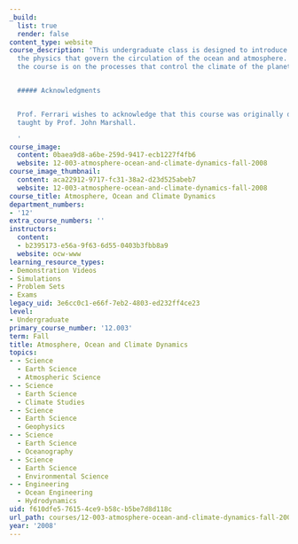 ```yaml
---
_build:
  list: true
  render: false
content_type: website
course_description: 'This undergraduate class is designed to introduce students to
  the physics that govern the circulation of the ocean and atmosphere. The focus of
  the course is on the processes that control the climate of the planet.


  ##### Acknowledgments


  Prof. Ferrari wishes to acknowledge that this course was originally designed and
  taught by Prof. John Marshall.

  '
course_image:
  content: 0baea9d8-a6be-259d-9417-ecb1227f4fb6
  website: 12-003-atmosphere-ocean-and-climate-dynamics-fall-2008
course_image_thumbnail:
  content: aca22912-9717-fc31-38a2-d23d525abeb7
  website: 12-003-atmosphere-ocean-and-climate-dynamics-fall-2008
course_title: Atmosphere, Ocean and Climate Dynamics
department_numbers:
- '12'
extra_course_numbers: ''
instructors:
  content:
  - b2395173-e56a-9f63-6d55-0403b3fbb8a9
  website: ocw-www
learning_resource_types:
- Demonstration Videos
- Simulations
- Problem Sets
- Exams
legacy_uid: 3e6cc0c1-e66f-7eb2-4803-ed232ff4ce23
level:
- Undergraduate
primary_course_number: '12.003'
term: Fall
title: Atmosphere, Ocean and Climate Dynamics
topics:
- - Science
  - Earth Science
  - Atmospheric Science
- - Science
  - Earth Science
  - Climate Studies
- - Science
  - Earth Science
  - Geophysics
- - Science
  - Earth Science
  - Oceanography
- - Science
  - Earth Science
  - Environmental Science
- - Engineering
  - Ocean Engineering
  - Hydrodynamics
uid: f610dfe5-7615-4ce9-b58c-b5be7d8d118c
url_path: courses/12-003-atmosphere-ocean-and-climate-dynamics-fall-2008
year: '2008'
---
```

